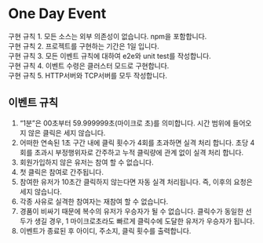 # One Day Event

구현 규칙 1. 모든 소스는 외부 의존성이 없습니다. npm을 포함합니다.  
구현 규칙 2. 프로젝트를 구현하는 기간은 1일 입니다.  
구현 규칙 3. 모든 이벤트 규칙에 대하여 e2e와 unit test를 작성합니다.  
구현 규칙 4. 이벤트 수령은 클러스터 모드로 구현합니다.  
구현 규칙 5. HTTP서버와 TCP서버를 모두 작성합니다.

## 이벤트 규칙

1. “1분”은 00초부터 59.999999초(마이크로 초)를 의미합니다. 시간 범위에 들어오지 않은 클릭은 세지 않습니다.
2. 어떠한 연속된 1초 구간 내에 클릭 횟수가 4회를 초과하면 실격 처리 합니다. 초당 4회를 초과시 부정행위자로 간주하고 누적 클릭량에 관계 없이 실격 처리 합니다.
3. 회원가입하지 않은 유저는 참여 할 수 없습니다.
4. 첫 클릭은 참여로 간주됩니다.
5. 참여한 유저가 10초간 클릭하지 않는다면 자동 실격 처리됩니다. 즉, 이후의 요청은 세지 않습니다.
6. 각종 사유로 실격한 참여자는 재참여 할 수 없습니다.
7. 경품이 비싸기 때문에 복수의 유저가 우승자가 될 수 없습니다. 클릭수가 동일한 선두가 생길 경우, 1 마이크로초라도 빠르게 클릭수에 도달한 유저가 우승자가 됩니다.
8. 이벤트가 종료된 후 아이디, 주소지, 클릭 횟수를 출력합니다.
